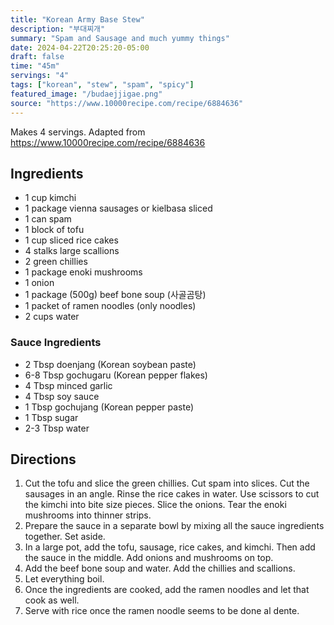 ```yaml
---
title: "Korean Army Base Stew"
description: "부대찌개"
summary: "Spam and Sausage and much yummy things"
date: 2024-04-22T20:25:20-05:00
draft: false
time: "45m"
servings: "4"
tags: ["korean", "stew", "spam", "spicy"]
featured_image: "/budaejjigae.png"
source: "https://www.10000recipe.com/recipe/6884636"
---
```


Makes 4 servings. Adapted from https://www.10000recipe.com/recipe/6884636

## Ingredients

- 1 cup kimchi
- 1 package vienna sausages or kielbasa sliced
- 1 can spam
- 1 block of tofu
- 1 cup sliced rice cakes
- 4 stalks large scallions
- 2 green chillies
- 1 package enoki mushrooms
- 1 onion
- 1 package (500g) beef bone soup (사골곰탕)
- 1 packet of ramen noodles (only noodles)
- 2 cups water

### Sauce Ingredients

- 2 Tbsp doenjang (Korean soybean paste)
- 6-8 Tbsp gochugaru (Korean pepper flakes)
- 4 Tbsp minced garlic
- 4 Tbsp soy sauce
- 1 Tbsp gochujang (Korean pepper paste)
- 1 Tbsp sugar
- 2-3 Tbsp water

## Directions

1. Cut the tofu and slice the green chillies. Cut spam into slices. Cut the sausages in an angle. Rinse the rice cakes in water. Use scissors to cut the kimchi into bite size pieces. Slice the onions. Tear the enoki mushrooms into thinner strips.
2. Prepare the sauce in a separate bowl by mixing all the sauce ingredients together. Set aside.
3. In a large pot, add the tofu, sausage, rice cakes, and kimchi. Then add the sauce in the middle. Add onions and mushrooms on top.
4. Add the beef bone soup and water. Add the chillies and scallions.
5. Let everything boil.
6. Once the ingredients are cooked, add the ramen noodles and let that cook as well. 
7. Serve with rice once the ramen noodle seems to be done al dente.